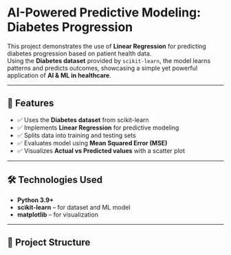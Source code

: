 # AI-Powered Predictive Modeling: Diabetes Progression

This project demonstrates the use of **Linear Regression** for predicting diabetes progression based on patient health data.  
Using the **Diabetes dataset** provided by `scikit-learn`, the model learns patterns and predicts outcomes, showcasing a simple yet powerful application of **AI & ML in healthcare**.

---

## 🚀 Features
- ✅ Uses the **Diabetes dataset** from scikit-learn  
- ✅ Implements **Linear Regression** for predictive modeling  
- ✅ Splits data into training and testing sets  
- ✅ Evaluates model using **Mean Squared Error (MSE)**  
- ✅ Visualizes **Actual vs Predicted values** with a scatter plot  

---

## 🛠️ Technologies Used
- **Python 3.9+**  
- **scikit-learn** – for dataset and ML model  
- **matplotlib** – for visualization  

---

## 📂 Project Structure
